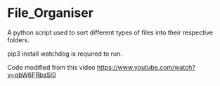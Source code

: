 # File_Organiser
A python script used to sort different types of files into their respective folders.

pip3 install watchdog is required to run.

Code modified from this video https://www.youtube.com/watch?v=qbW6FRbaSl0
